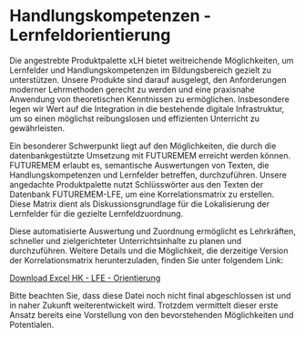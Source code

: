 # Handlungskompetenzen - Lernfeldorientierung

Die angestrebte Produktpalette xLH bietet weitreichende Möglichkeiten, um Lernfelder und Handlungskompetenzen im 
Bildungsbereich gezielt zu unterstützen. Unsere Produkte sind darauf ausgelegt, den Anforderungen moderner 
Lehrmethoden gerecht zu werden und eine praxisnahe Anwendung von theoretischen Kenntnissen zu ermöglichen. 
Insbesondere legen wir Wert auf die Integration in die bestehende digitale Infrastruktur, um so einen möglichst 
reibungslosen und effizienten Unterricht zu gewährleisten.

Ein besonderer Schwerpunkt liegt auf den Möglichkeiten, die durch die datenbankgestützte Umsetzung mit FUTUREMEM 
erreicht werden können. FUTUREMEM erlaubt es, semantische Auswertungen von Texten, die Handlungskompetenzen und 
Lernfelder betreffen, durchzuführen. Unsere angedachte Produktpalette nutzt Schlüsswörter aus den Texten der Datenbank 
FUTUREMEM-LFE, um eine Korrelationsmatrix zu erstellen. Diese Matrix dient als Diskussionsgrundlage für die 
Lokalisierung der Lernfelder für die gezielte Lernfeldzuordnung.

Diese automatisierte Auswertung und Zuordnung ermöglicht es Lehrkräften, schneller und zielgerichteter 
Unterrichtsinhalte zu planen und durchzuführen.
Weitere Details und die Möglichkeit, die derzeitige Version der Korrelationsmatrix herunterzuladen, finden Sie unter 
folgendem Link:

<!-- Google Drive Downloadlinkgenerator: https://sites.google.com/site/gdocs2direct/ -->
<a href="https://drive.google.com/uc?export=download&id=16e8wBWGr3w_yoYqaA6yjZ6MBE-Iid1b5">
    Download Excel HK - LFE - Orientierung
</a>  

Bitte beachten Sie, dass diese Datei noch nicht final abgeschlossen ist und in naher Zukunft weiterentwickelt wird. 
Trotzdem vermittelt dieser erste Ansatz bereits eine Vorstellung von den bevorstehenden Möglichkeiten und Potentialen.